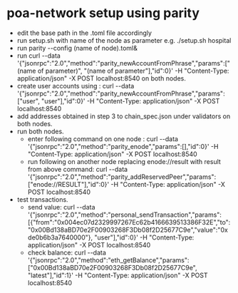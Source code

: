 # poa-network setup using parity
- edit the base path in the .toml file accordingly
- run setup.sh with name of the node as parameter e.g. ./setup.sh hospital
- run parity --config (name of node).toml&
- run curl --data '{"jsonrpc":"2.0","method":"parity_newAccountFromPhrase","params":["(name of parameter)", "(name of parameter"],"id":0}' -H "Content-Type: application/json" -X POST localhost:8540 on both nodes.
- create user accounts using :
curl --data '{"jsonrpc":"2.0","method":"parity_newAccountFromPhrase","params":["user", "user"],"id":0}' -H "Content-Type: application/json" -X POST localhost:8540
- add addresses obtained in step 3 to chain_spec.json under validators on both nodes.
- run both nodes.
   - enter following command on one node : 
    curl --data '{"jsonrpc":"2.0","method":"parity_enode","params":[],"id":0}' -H "Content-Type: application/json" -X POST  localhost:8540
    - run following on another node replacing enode://result with result from above command: 
    curl --data '{"jsonrpc":"2.0","method":"parity_addReservedPeer","params":["enode://RESULT"],"id":0}' -H "Content-Type: application/json" -X POST localhost:8540
- test transactions.
  - send value:
    curl --data '{"jsonrpc":"2.0","method":"personal_sendTransaction","params":[{"from":"0x004ec07d2329997267Ec62b4166639513386F32E","to":"0x00Bd138aBD70e2F00903268F3Db08f2D25677C9e","value":"0xde0b6b3a7640000"}, "user"],"id":0}' -H "Content-Type: application/json" -X POST localhost:8540
   - check balance:
  curl --data '{"jsonrpc":"2.0","method":"eth_getBalance","params":["0x00Bd138aBD70e2F00903268F3Db08f2D25677C9e", "latest"],"id":1}' -H "Content-Type: application/json" -X POST localhost:8540




